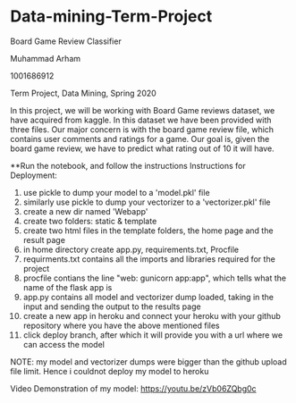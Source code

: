 # Data-mining-Term-Project

Board Game Review Classifier

Muhammad Arham

1001686912

Term Project, Data Mining, Spring 2020

In this project, we will be working with Board Game reviews dataset, we have acquired from kaggle. In this dataset we have been provided with three files. Our major concern is with the board game review file, which contains user comments and ratings for a game. Our goal is, given the board game review, we have to predict what rating out of 10 it will have.

**Run the notebook, and follow the instructions
Instructions for Deployment:

1. use pickle to dump your model to a 'model.pkl' file
2. similarly use pickle to dump your vectorizer to a 'vectorizer.pkl' file
3. create a new dir named 'Webapp'
4. create two folders: static & template
5. create two html files in the template folders, the home page and the result page
6. in home directory create app.py, requirements.txt, Procfile
7. requirments.txt contains all the imports and libraries required for the project
8. procfile contians the line "web: gunicorn app:app", which tells what the name of the flask app is
9. app.py contains all model and vectorizer dump loaded, taking in the input and sending the output to the results page
10. create a new app in heroku and connect your heroku with your github repository where you have the above mentioned files
11. click deploy branch, after which it will provide you with a url where we can access the model

NOTE: my model and vectorizer dumps were bigger than the github upload file limit. Hence i couldnot deploy my model to heroku

Video Demonstration of my model: https://youtu.be/zVb06ZQbg0c
